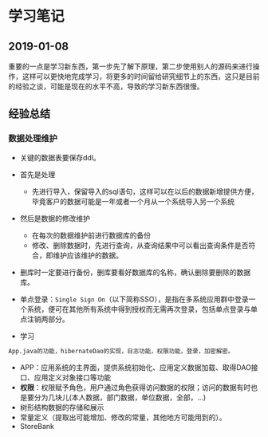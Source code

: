 <!-- [TOC] -->
# 学习笔记
<!-- @author DHJT 2019-01-08 -->

## 2019-01-08
重要的一点是学习新东西，第一步先了解下原理，第二步使用别人的源码来进行操作，这样可以更快地完成学习，将更多的时间留给研究细节上的东西，这只是目前的经验之谈，可能是现在的水平不高，导致的学习新东西很慢。

## 经验总结

### 数据处理维护
- 关键的数据表要保存ddl。
- 首先是处理
    + 先进行导入，保留导入的sql语句，这样可以在以后的数据新增提供方便，毕竟客户的数据可能是一年或者一个月从一个系统导入另一个系统
- 然后是数据的修改维护
    + 在每次的数据维护前进行数据库的备份
    + 修改、删除数据时，先进行查询，从查询结果中可以看出查询条件是否符合，即维护应该维护的数据。
- 删库时一定要进行备份，删库要看好数据库的名称，确认删除要删除的数据库。


- 单点登录：`Single Sign On`（以下简称SSO），是指在多系统应用群中登录一个系统，便可在其他所有系统中得到授权而无需再次登录，包括单点登录与单点注销两部分。
- 学习
``` txt
App.java的功能，hibernateDao的实现，日志功能，权限功能，登录，加密解密。
```

- APP：应用系统的主界面，提供系统初始化、应用定义数据加载、取得DAO接口、应用定义对象接口等功能
- **权限**：权限赋予角色，用户通过角色获得访问数据的权限；访问的数据有时也是要分为几块儿(本人数据，部门数据，单位数据，全部，...)
- 树形结构数据的存储和展示
- 常量定义（提取出可能增加、修改的常量，其他地方可能用到的）。
- StoreBank


